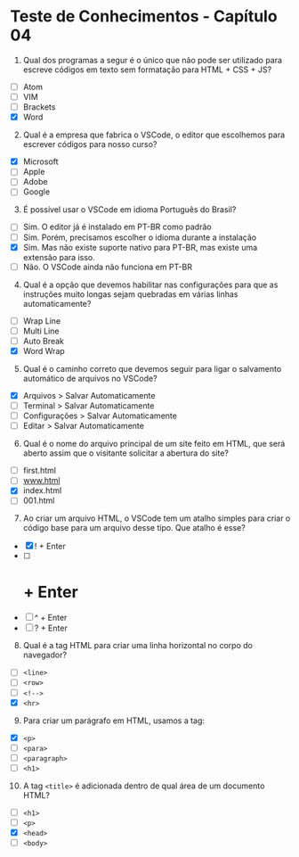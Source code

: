 # Teste de Conhecimentos - Capítulo 04

1. Qual dos programas a segur é o único que não pode ser utilizado para escreve códigos em texto sem formatação para HTML + CSS + JS?
* [ ] Atom
* [ ] VIM
* [ ] Brackets
* [x] Word

2. Qual é a empresa que fabrica o VSCode, o editor que escolhemos para escrever códigos para nosso curso?
* [x] Microsoft
* [ ] Apple
* [ ] Adobe
* [ ] Google

3. É possível usar o VSCode em idioma Português do Brasil?
* [ ] Sim. O editor já é instalado em PT-BR como padrão
* [ ] Sim. Porém, precisamos escolher o idioma durante a instalação
* [x] Sim. Mas não existe suporte nativo para PT-BR, mas existe uma extensão para isso.
* [ ] Não. O VSCode ainda não funciona em PT-BR

4. Qual é a opção que devemos habilitar nas configurações para que as instruções muito longas sejam quebradas em várias linhas automaticamente?
* [ ] Wrap Line
* [ ] Multi Line
* [ ] Auto Break
* [x] Word Wrap

5. Qual é o caminho correto que devemos seguir para ligar o salvamento automático de arquivos no VSCode?
* [X] Arquivos > Salvar Automaticamente
* [ ] Terminal > Salvar Automaticamente
* [ ] Configurações > Salvar Automaticamente
* [ ] Editar > Salvar Automaticamente

6. Qual é o nome do arquivo principal de um site feito em HTML, que será aberto assim que o visitante solicitar a abertura do site?
* [ ] first.html
* [ ] www.html
* [x] index.html
* [ ] 001.html

7. Ao criar um arquivo HTML, o VSCode tem um atalho simples para criar o código base para um arquivo desse tipo. Que atalho é esse?
* [x] ! + Enter
* [ ] # + Enter
* [ ] ^ + Enter
* [ ] ? + Enter

8. Qual é a tag HTML para criar uma linha horizontal no corpo do navegador?
* [ ] ```<line>```
* [ ] ```<row>```
* [ ] ```<!-->```
* [x] ```<hr>```

9. Para criar um parágrafo em HTML, usamos a tag:
* [x] ```<p>```
* [ ] ```<para>```
* [ ] ```<paragraph>```
* [ ] ```<h1>```

10. A tag ```<title>``` é adicionada dentro de qual área de um documento HTML?
* [ ] ```<h1>```
* [ ] ```<p>```
* [x] ```<head>```
* [ ] ```<body>```
